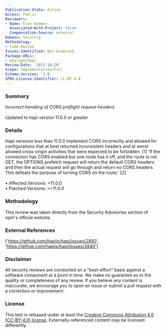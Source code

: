 ```yaml
---
Publication-State: Active
Access: Public
Reviewers:
- Name: Eran Hammer
  Associated-With-Project: false
  Compensation-Source: external
Domain: Security
Methodology:
- Code-Review
Issues-Identified: Not-Examined
Package-URLs:
- pkg:npm/hapi
Review-Date: '2015-10-20'
Scope: Implementation/Full
Schema-Version: '1.0'
SPDX-License-Identifier: CC-BY-4.0
---
```

### Summary
*Incorrect handling of CORS preflight request headers*<br><br>Updated to hapi version 11.0.0 or greater
### Details
Hapi versions less than 11.0.0 implement CORS incorrectly and allowed for configurations that at best returned inconsistent headers and at worst allowed cross-origin activities that were expected to be forbidden. [1]  'If the connection has CORS enabled but one route has it off, and the route is not GET, the OPTIONS prefetch request will return the default CORS headers and then the actual request will go through and return no CORS headers. This defeats the purpose of turning CORS on the route.' [2]
<br><br>• Affected Versions: <11.0.0
<br>• Patched Versions: >=11.0.0
### Methodology
This review was taken directly from the Security Advisories section of npm's official website.
### External References
['https://github.com/hapijs/hapi/issues/2850', 'https://github.com/hapijs/hapi/issues/2840']
### Disclaimer
All security reviews are conducted on a "best-effort" basis against a software component at a point in time. We make no guarantee as to the quality or completeness of any review. If you believe any content is inaccurate, we encourage you to open an issue or submit a pull request with a correction or improvement.
### License
This text is released under at least the [Creative Commons Attribution 4.0 (CC-BY-4.0) license](https://creativecommons.org/licenses/by/4.0/legalcode.txt). Externally-referenced content may be licensed differently.
